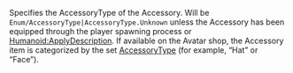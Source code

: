 Specifies the AccessoryType of the Accessory. Will be `Enum/AccessoryType|AccessoryType.Unknown` unless the Accessory has been equipped through the player spawning process or [Humanoid:ApplyDescription](https://developer.roblox.com/en-us/api-reference/function/Humanoid/ApplyDescription). If available on the Avatar shop, the Accessory item is categorized by the set [AccessoryType](https://developer.roblox.com/en-us/api-reference/enum/AccessoryType) (for example, “Hat” or “Face”).